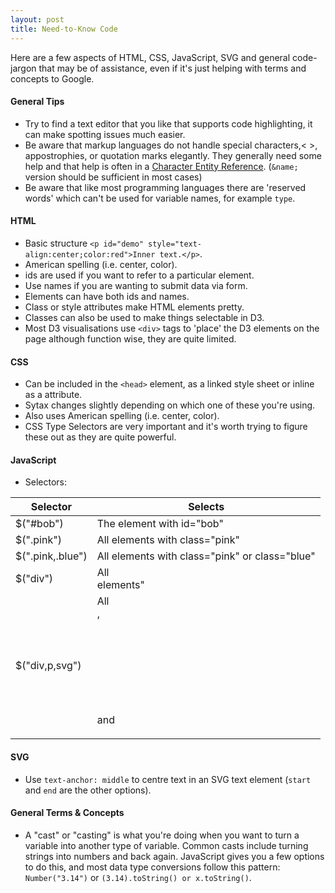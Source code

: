 ```yaml
---
layout: post
title: Need-to-Know Code 
---
```


Here are a few aspects of HTML, CSS, JavaScript, SVG and general code-jargon that may be of assistance, even if it's just helping with terms and concepts to Google.

#### General Tips

* Try to find a text editor that you like that supports code highlighting, it can make spotting issues much easier.
* Be aware that markup languages do not handle special characters,< >, appostrophies, or quotation marks elegantly. They generally need some help and that help is often in a [Character Entity Reference](http://dev.w3.org/html5/html-author/charref). (`&name;` version should be sufficient in most cases)
* Be aware that like most programming languages there are 'reserved words' which can't be used for variable names, for example `type`.
 
#### HTML

* Basic structure `<p id="demo" style="text-align:center;color:red">Inner text.</p>`.
* American spelling (i.e. center, color).
* ids are used if you want to refer to a particular element.
* Use names if you are wanting to submit data via form.
* Elements can have both ids and names.
* Class or style attributes make HTML elements pretty. 
* Classes can also be used to make things selectable in D3.
* Most D3 visualisations use `<div>` tags to 'place' the D3 elements on the page although function wise, they are quite limited.

#### CSS

* Can be included in the `<head>` element, as a linked style sheet or inline as a attribute.
* Sytax changes slightly depending on which one of these you're using.
* Also uses American spelling (i.e. center, color).
* CSS Type Selectors are very important and it's worth trying to figure these out as they are quite powerful.

#### JavaScript

* Selectors:

<table>
<thead>
<th>Selector</th><th>Selects</th>
</thead>
<tbody>
<tr>
  <td>$("#bob")</td>
  <td>The element with id="bob"</td>
</tr>
<tr>
  <td>$(".pink")</td>
  <td>All elements with class="pink"</td>
</tr>
<tr>
  <td>$(".pink,.blue")</td>
  <td>All elements with class="pink" or class="blue"</td>
</tr>
<tr>
  <td>$("div")</td>
  <td>All <div> elements"</td>
</tr>
<tr>
  <td>$("div,p,svg")</td>
  <td>All <div>, <p> and <svg> elements"</td>
</tr>
</tbody>
</table>



#### SVG

* Use `text-anchor: middle` to centre text in an SVG text element (`start` and `end` are the other options).

#### General Terms & Concepts

* A "cast" or "casting" is what you're doing when you want to turn a variable into another type of variable. Common casts include turning strings into numbers and back again. JavaScript gives you a few options to do this, and most data type conversions follow this pattern: `Number("3.14")` or `(3.14).toString() or x.toString()`.
